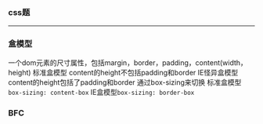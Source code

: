 ### css题
***

### 盒模型
一个dom元素的尺寸属性，包括margin，border，padding，content(width，height)
标准盒模型
content的height不包括padding和border
IE怪异盒模型
content的height包括了padding和border
通过box-sizing来切换
标准盒模型`box-sizing: content-box`
IE盒模型`box-sizing: border-box`

### BFC
